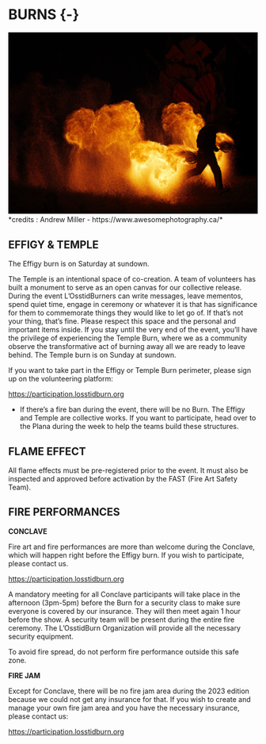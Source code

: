 # BURNS {-}

<img src="www/picture_burn.jpg"  width=100% height=50%>
*credits : Andrew Miller - https://www.awesomephotography.ca/*

<h2><span>EFFIGY & TEMPLE</span></h2> 

The Effigy burn is on Saturday at sundown.

The Temple is an intentional space of co-creation. A team of volunteers has built a monument to serve as an open canvas for our collective release. During the event L’OsstidBurners can write messages, leave mementos, spend quiet time, engage in ceremony or whatever it is that has significance for them to commemorate things they would like to let go of. If that’s not your thing, that’s fine. Please respect this space and the personal and important items inside. If you stay until the very end of the event, you’ll have the privilege of experiencing the Temple Burn, where we as a community observe the transformative act of burning away all we are ready to leave behind. The Temple burn is on Sunday at sundown.

If you want to take part in the Effigy or Temple Burn perimeter, please sign up on the volunteering platform: 

https://participation.losstidburn.org

* If there’s a fire ban during the event, there will be no Burn. The Effigy and Temple are collective works. If you want to participate, head over to the Plana during the week to help the teams build these structures.


<h2><span> FLAME EFFECT </h2></span>

All flame effects must be pre-registered prior to the event. It must also be inspected and approved before activation by the FAST (Fire Art Safety Team).

<h2><span> FIRE PERFORMANCES </h2></span>


**CONCLAVE**  

Fire art and fire performances are more than welcome during the Conclave, which will happen right before the Effigy burn. If you wish to participate, please contact us.

https://participation.losstidburn.org

A mandatory meeting for all Conclave participants will take place in the afternoon (3pm-5pm) before the Burn for a security class to make sure everyone is covered by our insurance. They will then meet again 1 hour before the show. A security team will be present during the entire fire ceremony. The L’OsstidBurn Organization will provide all the necessary security equipment.

To avoid fire spread, do not perform fire performance outside this safe zone.

**FIRE JAM**

Except for Conclave, there will be no fire jam area during the 2023 edition because we could not get any insurance for that. If you wish to create and manage your own fire jam area and you have the necessary insurance, please contact us:

https://participation.losstidburn.org
